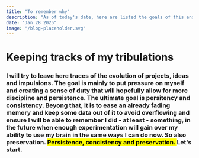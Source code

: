 ```yaml
---
title: "To remember why"
description: "As of today's date, here are listed the goals of this endeavour."
date: "Jan 28 2025"
image: "/blog-placeholder.svg"
---
```


# Keeping tracks of my tribulations

### I will try to leave here traces of the evolution of projects, ideas and impulsions. The goal is mainly to put pressure on myself and creating a sense of duty that will hopefully allow for more discipline and persistence. The ultimate goal is persitency and consistency. Beyong that, it is to ease an already fading memory and keep some data out of it to avoid overflowing and ensure I will be able to remember I did - at least - something, in the future when enough experimentation will gain over my ability to use my brain in the same ways I can do now. So also preservation. <mark> Persistence, concistency and preservation. </mark>Let's start. 